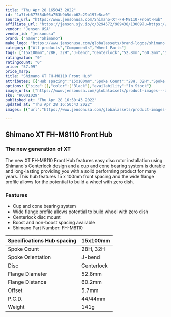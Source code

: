 ```yaml
---
title: "Thu Apr 28 165043 2022"
id: "1a7feb677554b06a753b9b5dcb62c29b197e8ca0"
source_url: "https://www.jensonusa.com/Shimano-XT-FH-M8110-Front-Hub"
affiliate_url: "https://jenson.sjv.io/c/3294572/989438/13009?u=https://www.jensonusa.com/Shimano-XT-FH-M8110-Front-Hub"
vendor: "Jenson USA"
vendor_id: "jensonusa"
brand: {"name":"Shimano"}
make_logo: "https://www.jensonusa.com/globalassets/brand-logos/shimano.jpg"
category: ["All products","Components","Wheel Parts"]
tags: ["15x100mm","28H, 32H","J-bend","Centerlock","52.8mm","60.2mm","5.7mm","44/44mm","141g"]
ratingvalue: "0"
ratingcount: "0"
price: "57.99"
price_msrp: 
title: "Shimano XT FH-M8110 Front Hub"
attributes: [{"Hub spacing":"15x100mm","Spoke Count":"28H, 32H","Spoke Orientation":"J-bend","Disc":"Centerlock","Flange Diameter":"52.8mm","Flange Distance":"60.2mm","Offset":"5.7mm","P.C.D.":"44/44mm","Weight":"141g"}]
options: {"size":[],"color":["Black"],"availability":"In Stock"}
image_urls: ["https://www.jensonusa.com/globalassets/product-images---all-assets/shimano/hu001029-black.jpg"]
sku: "HU001029"
published_at: "Thu Apr 28 16:50:43 2022"
updated_at: "Thu Apr 28 16:50:43 2022"
images: [{"url":"https://www.jensonusa.com/globalassets/product-images---all-assets/shimano/hu001029-black.jpg","path":"full/3fcdcadc5a2b88484b832a1d0d1bbbf1f0dabcca.jpg","checksum":"3508c9cdc4d2a81abfee0d2d29d6ae90","status":"downloaded"}]

---
```

## Shimano XT FH-M8110 Front Hub

### The new generation of XT

The new XT FH-M8110 Front Hub features easy disc rotor installation using
Shimano's Centerlock design and a cup and cone bearing system is durable and
long-lasting providing you with a solid performing product for many years.
This hub features 15 x 100mm front spacing and the wide flange profile allows
for the potential to build a wheel with zero dish.

### Features

  * Cup and cone bearing system
  * Wide flange profile allows potential to build wheel with zero dish
  * Centerlock disc mount
  * Boost and non-boost spacing available
  * Shimano Part Number: FH-M8110

Specifications Hub spacing | 15x100mm  
---|---  
Spoke Count | 28H, 32H  
Spoke Orientation | J-bend  
Disc | Centerlock  
Flange Diameter | 52.8mm  
Flange Distance | 60.2mm  
Offset | 5.7mm  
P.C.D. | 44/44mm  
Weight | 141g

